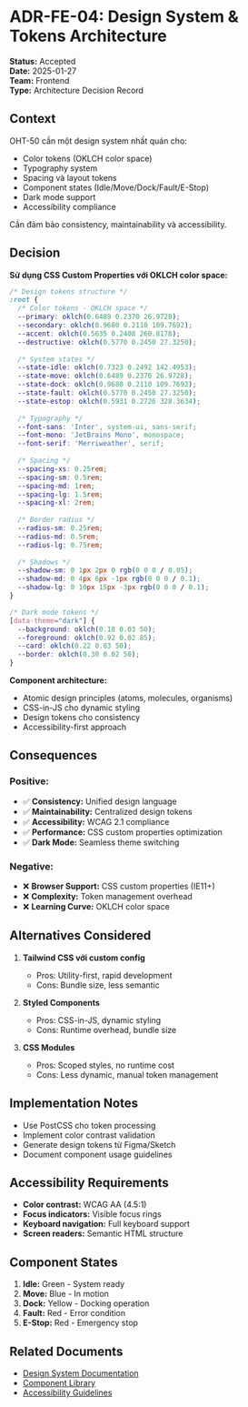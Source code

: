 # ADR-FE-04: Design System & Tokens Architecture

**Status:** Accepted  
**Date:** 2025-01-27  
**Team:** Frontend  
**Type:** Architecture Decision Record

## Context

OHT-50 cần một design system nhất quán cho:
- Color tokens (OKLCH color space)
- Typography system
- Spacing và layout tokens
- Component states (Idle/Move/Dock/Fault/E-Stop)
- Dark mode support
- Accessibility compliance

Cần đảm bảo consistency, maintainability và accessibility.

## Decision

**Sử dụng CSS Custom Properties với OKLCH color space:**

```css
/* Design tokens structure */
:root {
  /* Color tokens - OKLCH space */
  --primary: oklch(0.6489 0.2370 26.9728);
  --secondary: oklch(0.9680 0.2110 109.7692);
  --accent: oklch(0.5635 0.2408 260.8178);
  --destructive: oklch(0.5770 0.2450 27.3250);
  
  /* System states */
  --state-idle: oklch(0.7323 0.2492 142.4953);
  --state-move: oklch(0.6489 0.2370 26.9728);
  --state-dock: oklch(0.9680 0.2110 109.7692);
  --state-fault: oklch(0.5770 0.2450 27.3250);
  --state-estop: oklch(0.5931 0.2726 328.3634);
  
  /* Typography */
  --font-sans: 'Inter', system-ui, sans-serif;
  --font-mono: 'JetBrains Mono', monospace;
  --font-serif: 'Merriweather', serif;
  
  /* Spacing */
  --spacing-xs: 0.25rem;
  --spacing-sm: 0.5rem;
  --spacing-md: 1rem;
  --spacing-lg: 1.5rem;
  --spacing-xl: 2rem;
  
  /* Border radius */
  --radius-sm: 0.25rem;
  --radius-md: 0.5rem;
  --radius-lg: 0.75rem;
  
  /* Shadows */
  --shadow-sm: 0 1px 2px 0 rgb(0 0 0 / 0.05);
  --shadow-md: 0 4px 6px -1px rgb(0 0 0 / 0.1);
  --shadow-lg: 0 10px 15px -3px rgb(0 0 0 / 0.1);
}

/* Dark mode tokens */
[data-theme="dark"] {
  --background: oklch(0.18 0.03 50);
  --foreground: oklch(0.92 0.02 85);
  --card: oklch(0.22 0.03 50);
  --border: oklch(0.30 0.02 50);
}
```

**Component architecture:**
- Atomic design principles (atoms, molecules, organisms)
- CSS-in-JS cho dynamic styling
- Design tokens cho consistency
- Accessibility-first approach

## Consequences

### Positive:
- ✅ **Consistency:** Unified design language
- ✅ **Maintainability:** Centralized design tokens
- ✅ **Accessibility:** WCAG 2.1 compliance
- ✅ **Performance:** CSS custom properties optimization
- ✅ **Dark Mode:** Seamless theme switching

### Negative:
- ❌ **Browser Support:** CSS custom properties (IE11+)
- ❌ **Complexity:** Token management overhead
- ❌ **Learning Curve:** OKLCH color space

## Alternatives Considered

1. **Tailwind CSS với custom config**
   - Pros: Utility-first, rapid development
   - Cons: Bundle size, less semantic

2. **Styled Components**
   - Pros: CSS-in-JS, dynamic styling
   - Cons: Runtime overhead, bundle size

3. **CSS Modules**
   - Pros: Scoped styles, no runtime cost
   - Cons: Less dynamic, manual token management

## Implementation Notes

- Use PostCSS cho token processing
- Implement color contrast validation
- Generate design tokens từ Figma/Sketch
- Document component usage guidelines

## Accessibility Requirements

- **Color contrast:** WCAG AA (4.5:1)
- **Focus indicators:** Visible focus rings
- **Keyboard navigation:** Full keyboard support
- **Screen readers:** Semantic HTML structure

## Component States

1. **Idle:** Green - System ready
2. **Move:** Blue - In motion
3. **Dock:** Yellow - Docking operation
4. **Fault:** Red - Error condition
5. **E-Stop:** Red - Emergency stop

## Related Documents

- [Design System Documentation](../design/DESIGN_SYSTEM.md)
- [Component Library](../design/COMPONENT_LIBRARY.md)
- [Accessibility Guidelines](../design/ACCESSIBILITY.md)